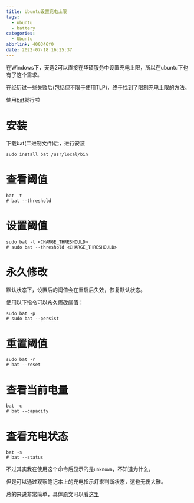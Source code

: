 ```yaml
---
title: Ubuntu设置充电上限
tags:
  - ubuntu
  - battery
categories:
  - Ubuntu
abbrlink: 400346f0
date: 2022-07-18 16:25:37
---
```


在Windows下，天选2可以直接在华硕服务中设置充电上限，所以在ubuntu下也有了这个需求。

<!-- more -->

在经历过一些失败后(包括但不限于使用TLP)，终于找到了限制充电上限的方法。

使用[bat](https://github.com/tshakalekholoane/bat)就行啦

# 安装
下载bat(二进制文件)后，进行安装

```shell
sudo install bat /usr/local/bin
```

# 查看阈值

```shell
bat -t
# bat --threshold
```

# 设置阈值

```shell
sudo bat -t <CHARGE_THRESHOULD>
# sudo bat --threshold <CHARGE_THRESHOULD>
```

# 永久修改

默认状态下，设置后的阈值会在重启后失效，恢复默认状态。

使用以下指令可以永久修改阈值：

```shell
sudo bat -p
# sudo bat --persist
```

# 重置阈值

```shell
sudo bat -r
# bat --reset
```

# 查看当前电量

```shell
bat -c
# bat --capacity
```

# 查看充电状态

```shell
bat -s
# bat --status
```

不过其实我在使用这个命令后显示的是```unknown```，不知道为什么。

但是可以通过观察笔记本上的充电指示灯来判断状态，这也无伤大雅。


总的来说非常简单，具体原文可以看[这里](https://www.linuxuprising.com/2021/06/easily-set-charging-thresholds-for-asus.html)